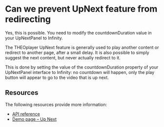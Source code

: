 # Can we prevent UpNext feature from redirecting

Yes, this is possible. You need to modify the countdownDuration value in your UpNextPanel to Infinity.

The THEOplayer UpNext feature is generally used to play another content or redirect to another page, after a small delay. It is also possible to simply suggest the next content, but never actually redirect to it. 

This is done by setting the value of the countdownDuration property of your UpNextPanel interface to Infinity: no countdown will happen, only the play button will appear to go to the video that is up next.

## Resources
The following resources provide more information:

- [API reference](https://docs.portal.theoplayer.com/api-reference/web/theoplayer.upnextpanel.countdownduration.md)
- [Demo page – Up Next](http://demo.theoplayer.com/up-next ) 
